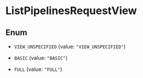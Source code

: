 # ListPipelinesRequestView

## Enum

* `VIEW_UNSPECIFIED` (value: `"VIEW_UNSPECIFIED"`)

* `BASIC` (value: `"BASIC"`)

* `FULL` (value: `"FULL"`)



